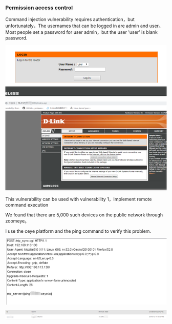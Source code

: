 ### Permission access control
Command injection vulnerability requires authentication，but unfortunately，The usernames that can be logged in are admin and user。
Most people set a password for user admin，but the user 'user' is blank password.

![images](https://github.com/WhooAmii/whooamii.github.io/blob/master/2018/DIR-825/16.png)

![images](https://github.com/WhooAmii/whooamii.github.io/blob/master/2018/DIR-825/17.png)

This vulnerability can be used with vulnerability 1，Implement remote command execution

We found that there are 5,000 such devices on the public network through zoomeye。

I use the ceye platform and the ping command to verify this problem.

![images](https://github.com/WhooAmii/whooamii.github.io/blob/master/2018/DIR-825/14.png)

![images](https://github.com/WhooAmii/whooamii.github.io/blob/master/2018/DIR-825/15.png)
